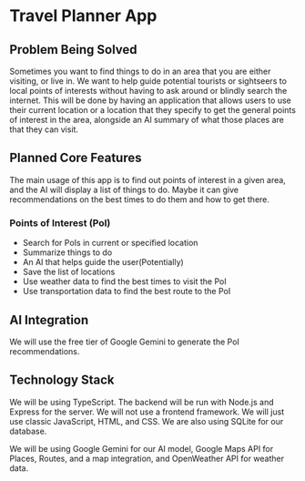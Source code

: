 # Travel Planner App
## Problem Being Solved
Sometimes you want to find things to do in an area that you are either visiting, or live in. We want to help guide potential tourists or sightseers to local points of interests without having to ask around or blindly search the internet. This will be done by having an application that allows users to use their current location or a location that they specify to get the general points of interest in the area, alongside an AI summary of what those places are that they can visit.

## Planned Core Features
The main usage of this app is to find out points of interest in a given area, and the AI will display a list of things to do. Maybe it can give recommendations on the best times to do them and how to get there.
### Points of Interest (PoI)
- Search for PoIs in current or specified location
- Summarize things to do
- An AI that helps guide the user(Potentially)
- Save the list of locations
- Use weather data to find the best times to visit the PoI
- Use transportation data to find the best route to the PoI
## AI Integration
We will use the free tier of Google Gemini to generate the PoI recommendations.

## Technology Stack
We will be using TypeScript. The backend will be run with Node.js and Express for the server. We will not use a frontend framework. We will just use classic JavaScript, HTML, and CSS. We are also using SQLite for our database.

We will be using Google Gemini for our AI model, Google Maps API for Places, Routes, and a map integration, and OpenWeather API for weather data.